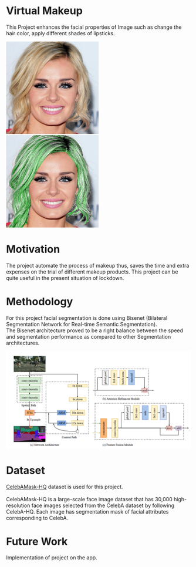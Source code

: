 # Virtual Makeup

This Project enhances the facial properties of Image such as change the hair color, apply different shades of lipsticks.

 <p>
 <img src="https://github.com/sauravakolia/VirtualMakeup/blob/main/orig.png" style="width:50%">
 <img src="https://github.com/sauravakolia/VirtualMakeup/blob/main/hair.png" style="width:50%">
 </p>

# Motivation
The project automate the process of makeup thus, saves the time and extra expenses on the trial of different makeup products. This project can be quite useful in the present situation of lockdown.

# Methodology
For this project facial segmentation is done using Bisenet (Bilateral Segmentation Network for Real-time Semantic Segmentation). </br>
The Bisenet architecture proved to be  a right balance between the speed and segmentation performance as compared to other Segmentation architectures.</br>

<img src="https://github.com/sauravakolia/VirtualMakeup/blob/main/bisenet.png">

# Dataset
<a href="https://github.com/switchablenorms/CelebAMask-HQ">CelebAMask-HQ</a> dataset is used for this project.</br>
</br>
CelebAMask-HQ is a large-scale face image dataset that has 30,000 high-resolution face images selected from the CelebA dataset by following CelebA-HQ. Each image has segmentation mask of facial attributes corresponding to CelebA.

# Future Work
Implementation of project on the app.
